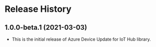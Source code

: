 # Release History

## 1.0.0-beta.1 (2021-03-03)
* This is the initial release of Azure Device Update for IoT Hub library. 
